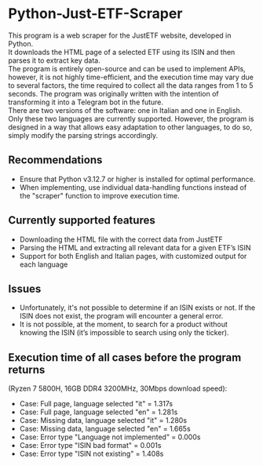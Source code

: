 # **Python-Just-ETF-Scraper**
This program is a web scraper for the JustETF website, developed in Python. <br>
It downloads the HTML page of a selected ETF using its ISIN and then parses it to extract key data. <br>
The program is entirely open-source and can be used to implement APIs, however, it is not highly time-efficient, and the execution time may vary due to several factors, the time required to collect all the data ranges from 1 to 5 seconds.
The program was originally written with the intention of transforming it into a Telegram bot in the future. <br>
There are two versions of the software: one in Italian and one in English. Only these two languages are currently supported. However, the program is designed in a way that allows easy adaptation to other languages, to do so, simply modify the parsing strings accordingly.

## Recommendations 
- Ensure that Python v3.12.7 or higher is installed for optimal performance.
- When implementing, use individual data-handling functions instead of the "scraper" function to improve execution time.

## Currently supported features
- Downloading the HTML file with the correct data from JustETF
- Parsing the HTML and extracting all relevant data for a given ETF’s ISIN
- Support for both English and Italian pages, with customized output for each language

## Issues
- Unfortunately, it's not possible to determine if an ISIN exists or not. If the ISIN does not exist, the program will encounter a general error.
- It is not possible, at the moment, to search for a product without knowing the ISIN (it’s impossible to search using only the ticker).

## Execution time of all cases before the program returns
(Ryzen 7 5800H, 16GB DDR4 3200MHz, 30Mbps download speed):
- Case: Full page, language selected "it" = 1.317s
- Case: Full page, language selected "en" = 1.281s
- Case: Missing data, language selected "it" = 1.280s
- Case: Missing data, language selected "en" = 1.665s
- Case: Error type "Language not implemented" = 0.000s
- Case: Error type "ISIN bad format" = 0.001s
- Case: Error type "ISIN not existing" = 1.408s
